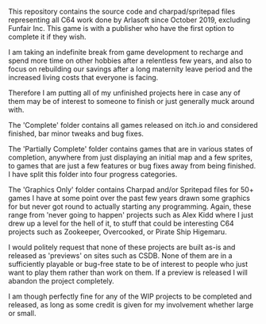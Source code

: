 This repository contains the source code and charpad/spritepad files representing all C64 work done by Arlasoft since October 2019, excluding Funfair Inc. This game is with a publisher who have the first option to complete it if they wish.

I am taking an indefinite break from game development to recharge and spend more time on other hobbies after a relentless few years, and also to focus on rebuilding our savings after a long maternity leave period and the increased living costs that everyone is facing. 

Therefore I am putting all of my unfinished projects here in case any of them may be of interest to someone to finish or just generally muck around with.

The 'Complete' folder contains all games released on itch.io and considered finished, bar minor tweaks and bug fixes. 

The 'Partially Complete' folder contains games that are in various states of completion, anywhere from just displaying an initial map and a few sprites, to games that are just a few features or bug fixes away from being finished. I have split this folder into four progress categories.

The 'Graphics Only' folder contains Charpad and/or Spritepad files for 50+ games I have at some point over the past few years drawn some graphics for but never got round to actually starting any programming. Again, these range from 'never going to happen' projects such as Alex Kidd where I just drew up a level for the hell of it, to stuff that could be interesting C64 projects such as Zookeeper, Overcooked, or Pirate Ship Higemaru. 

I would politely request that none of these projects are built as-is and released as 'previews' on sites such as CSDB. None of them are in a sufficiently playable or bug-free state to be of interest to people who just want to play them rather than work on them. If a preview is released I will abandon the project completely.

I am though perfectly fine for any of the WIP projects to be completed and released, as long as some credit is given for my involvement whether large or small. 
